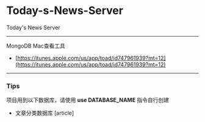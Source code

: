 # Today-s-News-Server
Today's News Server

---

MongoDB Mac查看工具

- [https://itunes.apple.com/us/app/toad/id747961939?mt=12](https://itunes.apple.com/us/app/toad/id747961939?mt=12)



---

### Tips
项目用到以下数据库，请使用 <strong>use DATABASE_NAME</strong> 指令自行创建
- 文章分类数据库 [article]
